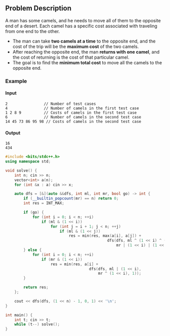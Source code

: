 
## Problem Description

A man has some camels, and he needs to move all of them to the opposite end of a desert. Each camel has a specific cost associated with traveling from one end to the other.

-   The man can take **two camels at a time** to the opposite end, and the cost of the trip will be the **maximum cost** of the two camels.
-   After reaching the opposite end, the man **returns with one camel**, and the cost of returning is the cost of that particular camel.
-   The goal is to find the **minimum total cost** to move all the camels to the opposite end.

### Example

#### Input

```
2                // Number of test cases
4                // Number of camels in the first test case
1 2 8 9          // Costs of camels in the first test case
6                // Number of camels in the second test case
14 45 73 86 95 98 // Costs of camels in the second test case
```

#### Output

```
16
434
```


```cpp
#include <bits/stdc++.h>
using namespace std;

void solve() {
    int n; cin >> n;
    vector<int> a(n);
    for (int &x : a) cin >> x;

    auto dfs = [&](auto &&dfs, int ml, int mr, bool go) -> int {
        if (__builtin_popcount(mr) == n) return 0;
        int res = INT_MAX;

        if (go) {
            for (int i = 0; i < n; ++i)
                if (ml & (1 << i))
                    for (int j = i + 1; j < n; ++j)
                        if (ml & (1 << j))
                            res = min(res, max(a[i], a[j]) +
                                             dfs(dfs, ml ^ (1 << i) ^ (1 << j),
                                                 mr | (1 << i) | (1 << j), 0));
        } else {
            for (int i = 0; i < n; ++i)
                if (mr & (1 << i))
                    res = min(res, a[i] +
                                     dfs(dfs, ml | (1 << i),
                                         mr ^ (1 << i), 1));
        }

        return res;
    };

    cout << dfs(dfs, (1 << n) - 1, 0, 1) << '\n';
}

int main() {
    int t; cin >> t;
    while (t--) solve();
}

```